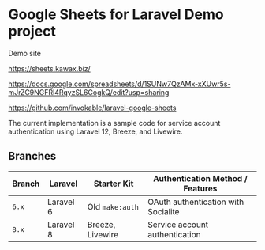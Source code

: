 # Google Sheets for Laravel Demo project

Demo site

https://sheets.kawax.biz/

https://docs.google.com/spreadsheets/d/1SUNw7QzAMx-xXUwr5s-mJrZC9NGFRl4RqyzSL6CogkQ/edit?usp=sharing

https://github.com/invokable/laravel-google-sheets

The current implementation is a sample code for service account authentication using Laravel 12, Breeze, and Livewire.

## Branches
| Branch | Laravel   | Starter Kit      | Authentication Method / Features    |
|--------|-----------|------------------|-------------------------------------|
| `6.x`  | Laravel 6 | Old `make:auth`  | OAuth authentication with Socialite |
| `8.x`  | Laravel 8 | Breeze, Livewire | Service account authentication      |
